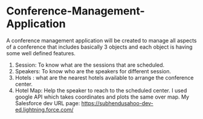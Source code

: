 # Conference-Management-Application
A conference management application will be created to manage all aspects of a conference that includes basically 3 objects and each object is having some well defined features.
 1. Session: To know what are the sessions that are scheduled.
 2. Speakers: To know who are the speakers for different session.
 3. Hotels : what are the nearest hotels available to arrange the conference center.
 4. Hotel Map: Help the speaker to reach to the scheduled center. I used google API which takes coordinates and plots the same over map.
My Salesforce dev URL page: https://subhendusahoo-dev-ed.lightning.force.com/
